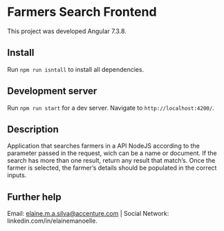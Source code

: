 # Farmers Search Frontend

This project was developed Angular 7.3.8.

## Install

Run `npm run isntall` to install all dependencies.

## Development server

Run `npm run start` for a dev server. Navigate to `http://localhost:4200/`.

## Description

Application that searches farmers in a API NodeJS according to the parameter passed in the request, wich can be a name or document. If the search has more than one result, return any result that match’s. Once the farmer is selected, the farmer’s details should be populated in the correct inputs.

## Further help

Email: elaine.m.a.silva@accenture.com | Social Network: linkedin.com/in/elainemanoelle.
